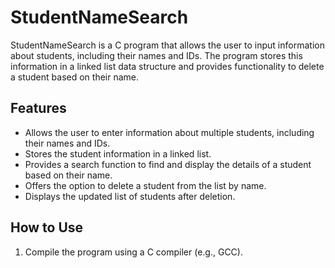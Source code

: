 # StudentNameSearch

StudentNameSearch is a C program that allows the user to input information about students, including their names and IDs. The program stores this information in a linked list data structure and provides functionality to delete a student based on their name.

## Features

- Allows the user to enter information about multiple students, including their names and IDs.
- Stores the student information in a linked list.
- Provides a search function to find and display the details of a student based on their name.
- Offers the option to delete a student from the list by name.
- Displays the updated list of students after deletion.

## How to Use

1. Compile the program using a C compiler (e.g., GCC).
